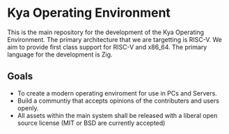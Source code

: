# Kya Operating Environment
This is the main repository for the development of the Kya Operating Environment.  The primary architecture that we are targetting is RISC-V.  We aim to provide first class support for RISC-V and x86_64.  The primary language for the development is Zig.

## Goals
- To create a modern operating enviroment for use in PCs and Servers.
- Build a communtiy that accepts opinions of the contributers and users openly.
- All assets within the main system shall be released with a liberal open source license (MIT or BSD are currently accepted)
